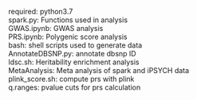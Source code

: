required: python3.7<br />
spark.py: Functions used in analysis<br />
GWAS.ipynb: GWAS analysis<br />
PRS.ipynb: Polygenic score analysis<br />
bash: shell scripts used to generate data<br />
    AnnotateDBSNP.py: annotate dbsnp ID <br />
    ldsc.sh: Heritability enrichment analysis <br />
    MetaAnalysis: Meta analysis of spark and iPSYCH data<br />
    plink_score.sh: compute prs with plink<br />
    q.ranges: pvalue cuts for prs calculation<br />
  
